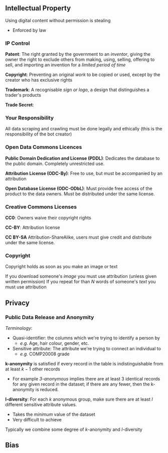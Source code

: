 ## Intellectual Property
Using digital content without permission is stealing
- Enforced by law

### IP Control
**Patent**: The right granted by the government to an *inventor*, giving the owner the right to exclude others from making, using, selling, offering to sell, and importing an invention for a *limited period of time*

**Copyright**: Preventing an original *work* to be copied or used, except by the creator who has exclusive rights

**Trademark**: A recognisable *sign or logo*, a design that distinguishes a trader's products

**Trade Secret**:


### Your Responsibility
All data scraping and crawling must be done legally and ethically (this is the responsibility of the bot creator)

### Open Data Commons Licences
**Public Domain Dedication and License (PDDL)**: Dedicates the database to the public domain. Completely unrestricted use.

**Attribution License (ODC-By)**: Free to use, but must be accompanied by an attribution

**Open Database License (ODC-ODbL)**: Must provide free access of the product to the data owners. Must be distributed under the same license.


### Creative Commons Licenses
**CC0**: Owners waive their copyright rights

**CC-BY**: Attribution license

**CC BY-SA** Attribution-ShareAlike, users must give credit and distribute under the same license.


### Copyright
Copyright holds as soon as you make an image or text

If you download someone's *image* you must use attribution (unless given written permission)
If you repeat for than $N$ words of someone's *text* you must use attribution


## Privacy

### Public Data Release and Anonymity

*Terminology*:
- Quasi-identifier: the columns which we're trying to identify a person by
	- *e.g.* Age, hair colour, gender, etc.
- Sensitive attribute: The attribute we're trying to connect an individual to
	- *e.g.* COMP20008 grade


**k-anonymity** is satisfied if every record in the table is indistinguishable from at least $k-1$ other records
- For example *3-anonymous* implies  there are at least 3 identical records for any given record in the dataset; if there are any fewer, then the k-anonymity is reduced.

**l-diversity**: For each $k$ anonymous group, make sure there are at least $l$ different sensitive attribute values.
- Takes the *minimum* value of the dataset 
- Very difficult to achieve


Typically we combine some degree of $k$-anonymity and $l$-diversity



## Bias


